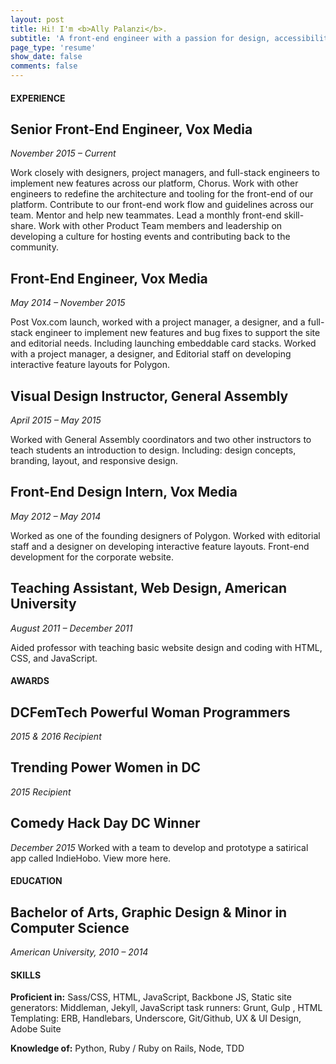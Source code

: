```yaml
---
layout: post
title: Hi! I'm <b>Ally Palanzi</b>.
subtitle: 'A front-end engineer with a passion for design, accessibility, and making the world a little brighter.'
page_type: 'resume'
show_date: false
comments: false
---
```


#### EXPERIENCE

## Senior Front-End Engineer, Vox Media
*November 2015 – Current*

Work closely with designers, project managers, and full-stack engineers to implement new features across our platform, Chorus.
Work with other engineers to redefine the architecture and tooling for the front-end of our platform.
Contribute to our front-end work flow and guidelines across our team.
Mentor and help new teammates.
Lead a monthly front-end skill-share.
Work with other Product Team members and leadership on developing a culture for hosting events and contributing back to the community.

## Front-End Engineer, Vox Media
*May 2014 – November 2015*

Post Vox.com launch, worked with a project manager, a designer, and a full-stack engineer to implement new features and bug fixes to support the site and editorial needs. Including launching embeddable card stacks.
Worked with a project manager, a designer, and Editorial staff on developing interactive feature layouts for Polygon.

## Visual Design Instructor, General Assembly
*April 2015 – May 2015*

Worked with General Assembly coordinators and two other instructors to teach students an introduction to design. Including: design concepts, branding, layout, and responsive design.

## Front-End Design Intern, Vox Media
*May 2012 – May 2014*

Worked as one of the founding designers of Polygon.
Worked with editorial staff and a designer on developing interactive feature layouts.
Front-end development for the corporate website.

## Teaching Assistant, Web Design, American University
*August 2011 – December 2011*

Aided professor with teaching basic website design and coding with HTML, CSS, and JavaScript.

#### AWARDS

## DCFemTech Powerful Woman Programmers
*2015 & 2016 Recipient*

## Trending Power Women in DC
*2015 Recipient*

## Comedy Hack Day DC Winner
*December 2015*
Worked with a team to develop and prototype a satirical app called IndieHobo. View more here.

#### EDUCATION

## Bachelor of Arts, Graphic Design & Minor in Computer Science
*American University, 2010 – 2014*

#### SKILLS

**Proficient in:** Sass/CSS, HTML, JavaScript, Backbone JS, Static site generators: Middleman, Jekyll, JavaScript task runners: Grunt, Gulp
, HTML Templating: ERB, Handlebars, Underscore, Git/Github, UX & UI Design, Adobe Suite

**Knowledge of:** Python, Ruby / Ruby on Rails, Node, TDD

